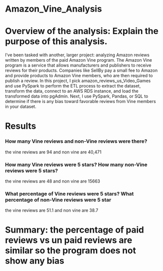 # Amazon_Vine_Analysis
# Overview of the analysis: Explain the purpose of this analysis.
I’ve been tasked with another, larger project: analyzing Amazon reviews written by members of the paid Amazon Vine program. The Amazon Vine program is a service that allows manufacturers and publishers to receive reviews for their products. Companies like SellBy pay a small fee to Amazon and provide products to Amazon Vine members, who are then required to publish a review. In this project, I pick amazon_reviews_us_Video_Games and use PySpark to perform the ETL process to extract the dataset, transform the data, connect to an AWS RDS instance, and load the transformed data into pgAdmin. Next, I use PySpark, Pandas, or SQL to determine if there is any bias toward favorable reviews from Vine members in your dataset. 
# Results
### How many Vine reviews and non-Vine reviews were there?
the vine reviews are 94 and non vine are 40,471
### How many Vine reviews were 5 stars? How many non-Vine reviews were 5 stars?
the vine reviews are 48 and non vine are 15663
### What percentage of Vine reviews were 5 stars? What percentage of non-Vine reviews were 5 star
the vine reviews are 51.1 and non vine are 38.7
# Summary: the percentage of paid reviews vs un paid reviews are similar so the program does not show any bias
